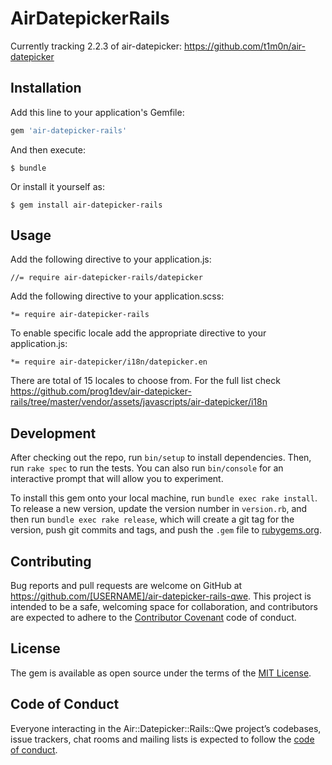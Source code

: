 # AirDatepickerRails

Currently tracking 2.2.3 of air-datepicker: https://github.com/t1m0n/air-datepicker

## Installation

Add this line to your application's Gemfile:

```ruby
gem 'air-datepicker-rails'
```

And then execute:

    $ bundle

Or install it yourself as:

    $ gem install air-datepicker-rails

## Usage

Add the following directive to your application.js:

    //= require air-datepicker-rails/datepicker

Add the following directive to your application.scss:

    *= require air-datepicker-rails

To enable specific locale add the appropriate directive to your application.js:

    *= require air-datepicker/i18n/datepicker.en

There are total of 15 locales to choose from. For the full list check https://github.com/prog1dev/air-datepicker-rails/tree/master/vendor/assets/javascripts/air-datepicker/i18n

## Development

After checking out the repo, run `bin/setup` to install dependencies. Then, run `rake spec` to run the tests. You can also run `bin/console` for an interactive prompt that will allow you to experiment.

To install this gem onto your local machine, run `bundle exec rake install`. To release a new version, update the version number in `version.rb`, and then run `bundle exec rake release`, which will create a git tag for the version, push git commits and tags, and push the `.gem` file to [rubygems.org](https://rubygems.org).

## Contributing

Bug reports and pull requests are welcome on GitHub at https://github.com/[USERNAME]/air-datepicker-rails-qwe. This project is intended to be a safe, welcoming space for collaboration, and contributors are expected to adhere to the [Contributor Covenant](http://contributor-covenant.org) code of conduct.

## License

The gem is available as open source under the terms of the [MIT License](https://opensource.org/licenses/MIT).

## Code of Conduct

Everyone interacting in the Air::Datepicker::Rails::Qwe project’s codebases, issue trackers, chat rooms and mailing lists is expected to follow the [code of conduct](https://github.com/[USERNAME]/air-datepicker-rails-qwe/blob/master/CODE_OF_CONDUCT.md).
